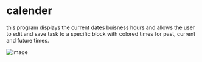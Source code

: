 # calender

this program displays the current dates buisness hours and allows the user to edit and save task to a specific block with colored times for past, current and future times.


![image](https://user-images.githubusercontent.com/101908537/169719281-a3cb3129-cc3f-4646-a83a-ca40c8d16c03.png)
